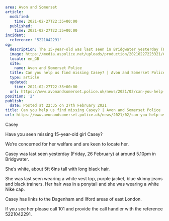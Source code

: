 ```yaml
area: Avon and Somerset
article:
  modified:
    time: 2021-02-27T22:35+00:00
  published:
    time: 2021-02-27T22:35+00:00
incident:
  reference: '5221042291'
og:
  description: The 15-year-old was last seen in Bridgwater yesterday (Friday, 26 February)&#8230;
  image: https://media.aspolice.net/uploads/production/20210227223321/Casey-web.jpg
  locale: en_GB
  site:
    name: Avon and Somerset Police
  title: Can you help us find missing Casey? | Avon and Somerset Police
  type: article
  updated:
    time: 2021-02-27T22:35+00:00
  url: https://www.avonandsomerset.police.uk/news/2021/02/can-you-help-us-find-missing-casey/
position: '2'
publish:
  date: Posted at 22:35 on 27th February 2021
title: Can you help us find missing Casey? | Avon and Somerset Police
url: https://www.avonandsomerset.police.uk/news/2021/02/can-you-help-us-find-missing-casey/
```

Casey

Have you seen missing 15-year-old girl Casey?

We’re concerned for her welfare and are keen to locate her.

Casey was last seen yesterday (Friday, 26 February) at around 5.10pm in Bridgwater.

She’s white, about 5ft 6ins tall with long black hair.

She was last seen wearing a white vest top, purple jacket, blue skinny jeans and black trainers. Her hair was in a ponytail and she was wearing a white Nike cap.

Casey has links to the Dagenham and Ilford areas of east London.

If you see her please call 101 and provide the call handler with the reference 5221042291.
